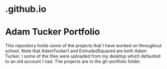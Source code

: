 # .github.io
# Adam Tucker Portfolio
This repository holds some of the projects that I have worked on throughout school. Note that AdamTucker1 and ExtrudedSquared are both Adam Tucker, I some of the files were uploaded from my desktop which defaulted to an old account I had. The projects are in the gh-portfolio folder.

